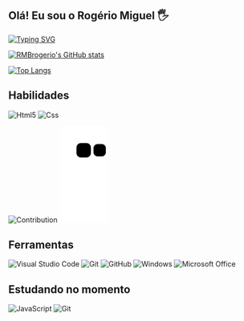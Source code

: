 
## Olá! Eu sou o Rogério Miguel 🖐️

[![Typing SVG](https://readme-typing-svg.herokuapp.com/?color=5568fe&size=20&=true&vCenter=true&width=1000&lines=Engenheiro+de+Software+/+Engenheiro+da+comutação)](https://git.io/typing-svg)

[![RMBrogerio's GitHub stats](https://github-readme-stats.vercel.app/api?username=RMBrogerio&show_icons=true&theme=dark)](https://github.com/anuraghazra/github-readme-stats)

[![Top Langs](https://github-readme-stats.vercel.app/api/top-langs/?username=RMBrogerio&layout=compact&theme=dark)](https://github.com/anuraghazra/github-readme-stats)

## Habilidades
![Html5](https://img.shields.io/badge/Html5-E34F26?style=for-the-badge&logo=html5&logoColor=white)
![Css](https://img.shields.io/badge/Css-3776AB?style=for-the-badge&logo=css&logoColor=white)


![Contribution](https://activity-graph.herokuapp.com/graph?username=RMBrogerio&theme=gotham&hide_border=true&area=true)
![snake gif](https://github.com/RMBrogerio/RMBrogerio/blob/output/github-contribution-grid-snake.svg)

## Ferramentas
![Visual Studio Code](https://img.shields.io/badge/Visual_Studio-0065fd?style=for-the-badge&logo=visual%20studio&logoColor=white)
![Git](https://img.shields.io/badge/Git-e34f26?style=for-the-badge&logo=git&logoColor=white)
![GitHub](https://img.shields.io/badge/GitHub-000000?style=for-the-badge&logo=github&logoColor=white)
![Windows](https://img.shields.io/badge/Windows-ffffff?style=for-the-badge&logo=windows&logoColor=black)
![Microsoft Office](https://img.shields.io/badge/Microsoft_Office-e34f26?style=for-the-badge&logo=microsoft-office&logoColor=white)

## Estudando no momento
![JavaScript](https://img.shields.io/badge/JavaScript-F7DF1E?style=for-the-badge&logo=javascript&logoColor=black)
![Git](https://img.shields.io/badge/Git-e34f26?style=for-the-badge&logo=git&logoColor=white)




<!--<div style="display: inline_block">
  <img align="center" alt="html5" src="https://img.shields.io/badge/HTML5-E34F26?style=for-the-badge&logo=html5&logoColor=white" />
  <img align="center" alt="css" src="https://img.shields.io/badge/CSS3-1572B6?style=for-the-badge&logo=css3&logoColor=white" />
  <img align="center" alt="js" src="https://img.shields.io/badge/JavaScript-F7DF1E?style=for-the-badge&logo=javascript&logoColor=black" />
  <img align="center" alt="ts" src="https://img.shields.io/badge/TypeScript-007ACC?style=for-the-badge&logo=typescript&logoColor=white" />
  <img align="center" alt="react" src="https://img.shields.io/badge/React-20232A?style=for-the-badge&logo=react&logoColor=61DAFB" />
  <img align="center" alt="nodejs" src="https://img.shields.io/badge/Node.js-43853D?style=for-the-badge&logo=node.js&logoColor=white" />
</div><br/>

<!-- <div> 
  <a href="https://www.youtube.com/channel/UC_-uuuZbY0AAt9CViNzvc-Q" target="_blank"><img src="https://img.shields.io/badge/YouTube-FF0000?style=for-the-badge&logo=youtube&logoColor=white" target="_blank"></a>
  <a href="https://instagram.com/rafaballerini" target="_blank"><img src="https://img.shields.io/badge/-Instagram-%23E4405F?style=for-the-badge&logo=instagram&logoColor=white" target="_blank"></a>
  <a href="https://www.twitch.tv/rafaballerinii" target="_blank"><img src="https://img.shields.io/badge/Twitch-9146FF?style=for-the-badge&logo=twitch&logoColor=white" target="_blank"></a>
  
 ## Repositórios Principais
[![Readme Card](https://github-readme-stats.vercel.app/api/pin/?username=RMBrogerio&repo=jogo-da-forca&theme=dark)](https://github.com/RMBrogerio/jogo-da-forca)
